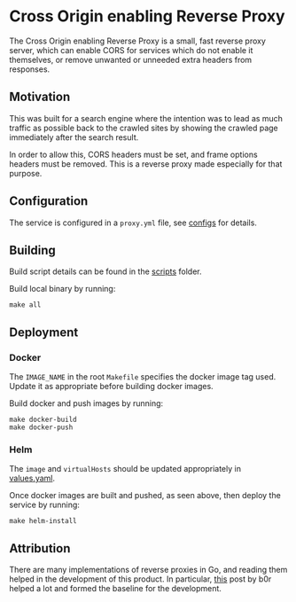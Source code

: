 # Cross Origin enabling Reverse Proxy

The Cross Origin enabling Reverse Proxy is a small, fast reverse proxy server, which
can enable CORS for services which do not enable it themselves, or remove unwanted
or unneeded extra headers from responses.

## Motivation

This was built for a search engine where the intention was to lead as much traffic as
possible back to the crawled sites by showing the crawled page immediately after the
search result.

In order to allow this, CORS headers must be set, and frame options headers must be
removed. This is a reverse proxy made especially for that purpose.

## Configuration

The service is configured in a `proxy.yml` file, see [configs](configs) for details.

## Building

Build script details can be found in the [scripts](scripts) folder.

Build local binary by running:

```
make all
```

## Deployment

### Docker

The `IMAGE_NAME` in the root `Makefile` specifies the docker image tag used.
Update it as appropriate before building docker images.

Build docker and push images by running:

```
make docker-build
make docker-push
```

### Helm

The `image` and `virtualHosts` should be updated appropriately in 
[values.yaml](deployments/helm/values.yaml).

Once docker images are built and pushed, as seen above, then deploy the service
by running:

```
make helm-install
```

## Attribution

There are many implementations of reverse proxies in Go, and reading them helped
in the development of this product. In particular, [this](https://dev.to/b0r/implement-reverse-proxy-in-gogolang-2cp4)
post by b0r helped a lot and formed the baseline for the development.
